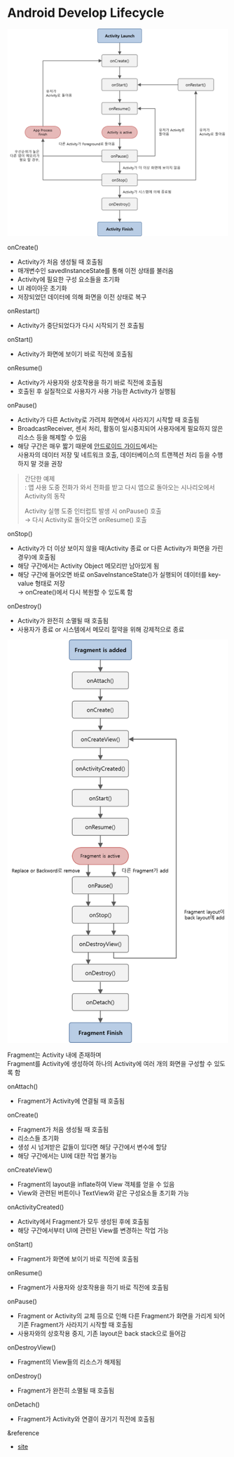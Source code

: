 Android Develop Lifecycle
=========================
![activity lifecycle](/image/activity-lifecycle.png)

onCreate()
- Activity가 처음 생성될 때 호출됨
- 매개변수인 savedInstanceState를 통해 이전 상태를 불러옴
- Activity에 필요한 구성 요소들을 초기화
- UI 레이아웃 초기화
- 저장되었던 데이터에 의해 화면을 이전 상태로 복구

onRestart()
- Activity가 중단되었다가 다시 시작되기 전 호출됨

onStart()
- Activity가 화면에 보이기 바로 직전에 호출됨

onResume()
- Activity가 사용자와 상호작용을 하기 바로 직전에 호출됨
- 호출된 후 실질적으로 사용자가 사용 가능한 Activity가 실행됨

onPause()
- Activity가 다른 Activity로 가려져 화면에서 사라지기 시작할 때 호출됨
- BroadcastReceiver, 센서 처리, 활동이 일시중지되어 사용자에게 필요하지 않은 리소스 등을 해제할 수 있음
- 해당 구간은 매우 짧기 때문에 [안드로이드 가이드](https://developer.android.com/guide?hl=ko)에서는   
  사용자의 데이터 저장 및 네트워크 호출, 데이터베이스의 트랜젝션 처리 등을 수행하지 말 것을 권장
> 간단한 예제   
> : 앱 사용 도중 전화가 와서 전화를 받고 다시 앱으로 돌아오는 시나리오에서 Activity의 동작   
>
> Activity 실행 도중 인터럽트 발생 시 onPause() 호출   
> → 다시 Activity로 돌아오면 onResume() 호출

onStop()
- Activity가 더 이상 보이지 않을 때(Activity 종료 or 다른 Activity가 화면을 가린 경우)에 호출됨
- 해당 구간에서는 Activity Object 메모리만 남아있게 됨
- 해당 구간에 들어오면 바로 onSaveInstanceState()가 실행되어 데이터를 key-value 형태로 저장   
  → onCreate()에서 다시 복원할 수 있도록 함

onDestroy()
- Activity가 완전히 소멸될 때 호출됨
- 사용자가 종료 or 시스템에서 메모리 절약을 위해 강제적으로 종료

![fragment lifecycle](/image/fragment-lifecycle.png)

Fragment는 Activity 내에 존재하며   
Fragment를 Activity에 생성하여 하나의 Activity에 여러 개의 화면을 구성할 수 있도록 함

onAttach()
- Fragment가 Activity에 연결될 때 호출됨

onCreate()
- Fragment가 처음 생성될 때 호출됨
- 리소스들 초기화
- 생성 시 넘겨받은 값들이 있다면 해당 구간에서 변수에 할당
- 해당 구간에서는 UI에 대한 작업 불가능

onCreateView()
- Fragment의 layout을 inflate하여 View 객체를 얻을 수 있음
- View와 관련된 버튼이나 TextView와 같은 구성요소들 초기화 가능

onActivityCreated()
- Activity에서 Fragment가 모두 생성된 후에 호출됨
- 해당 구간에서부터 UI에 관련된 View를 변경하는 작업 가능

onStart()
- Fragment가 화면에 보이기 바로 직전에 호출됨

onResume()
- Fragment가 사용자와 상호작용을 하기 바로 직전에 호출됨

onPause()
- Fragment or Activity의 교체 등으로 인해 다른 Fragment가 화면을 가리게 되어 기존 Fragment가 사라지기 시작할 때 호출됨
- 사용자와의 상호작용 중지, 기존 layout은 back stack으로 들어감

onDestroyView()
- Fragment의 View들의 리소스가 해제됨

onDestroy()
- Fragment가 완전히 소멸될 때 호출됨

onDetach()
- Fragment가 Activity와 연결이 끊기기 직전에 호출됨

&reference
- [site](https://re-build.tistory.com/4)
